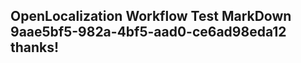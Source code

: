 <properties
ms.topic="hero-topic"
ms.test1="hero-topic"
ms.test2="test"/>

## OpenLocalization Workflow Test MarkDown 9aae5bf5-982a-4bf5-aad0-ce6ad98eda12 thanks!
